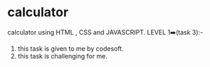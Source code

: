 # calculator
calculator using HTML , CSS and JAVASCRIPT.
LEVEL 1➡️(task 3):-
1) this task is given to me by codesoft.
2) this task is challenging for me.
   


